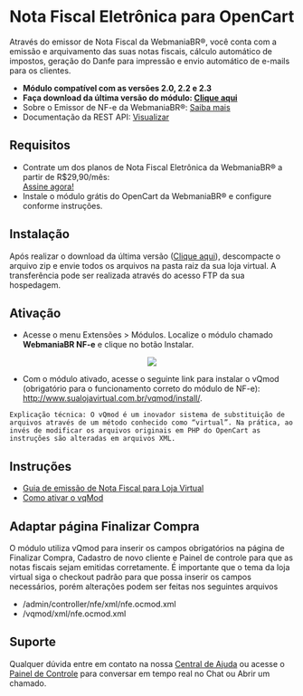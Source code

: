 # Nota Fiscal Eletrônica para OpenCart

Através do emissor de Nota Fiscal da WebmaniaBR®, você conta com a emissão e arquivamento das suas notas fiscais, cálculo automático de impostos, geração do Danfe para impressão e envio automático de e-mails para os clientes.

- **Módulo compatível com as versões 2.0, 2.2 e 2.3**
- **Faça download da última versão do módulo: [Clique aqui](https://github.com/webmaniabr/NFeOpenCart/releases)**
- Sobre o Emissor de NF-e da WebmaniaBR®: [Saiba mais](https://webmaniabr.com/smartsales/nota-fiscal-eletronica/)
- Documentação da REST API: [Visualizar](https://webmaniabr.com/docs/rest-api-nfe/)

## Requisitos

- Contrate um dos planos de Nota Fiscal Eletrônica da WebmaniaBR® a partir de R$29,90/mês: <br>[Assine agora!](https://webmaniabr.com/smartsales/nota-fiscal-eletronica/)
- Instale o módulo grátis do OpenCart da WebmaniaBR® e configure conforme instruções.

## Instalação

Após realizar o download da última versão ([Clique aqui](https://github.com/webmaniabr/NFeOpenCart/releases)), descompacte o arquivo zip e envie todos os arquivos na pasta raiz da sua loja virtual. A transferência pode ser realizada através do acesso FTP da sua hospedagem.

## Ativação

- Acesse o menu Extensões > Módulos. Localize o módulo chamado **WebmaniaBR NF-e** e clique no botão Instalar.

<p align="center">
<img src="https://webmaniabr.com/painel/wp-content/uploads/sites/2/2016/06/1467039339.png">
</p>

- Com o módulo ativado, acesse o seguinte link para instalar o vQmod (obrigatório para o funcionamento correto do módulo de NF-e): http://www.sualojavirtual.com.br/vqmod/install/.

```
Explicação técnica: O vQmod é um inovador sistema de substituição de arquivos através de um método conhecido como “virtual”. Na prática, ao invés de modificar os arquivos originais em PHP do OpenCart as instruções são alteradas em arquivos XML.
```

## Instruções

- [Guia de emissão de Nota Fiscal para Loja Virtual](https://webmaniabr.com/blog/guia-de-emissao-de-nota-fiscal-para-loja-virtual/)
- [Como ativar o vqMod](https://ajuda.webmaniabr.com/nota-fiscal-eletronica-configuracoes-e-gerenciamento/modulo-opencart/instalacao-opencart-vqmod)

## Adaptar página Finalizar Compra

O módulo utiliza vQmod para inserir os campos obrigatórios na página de Finalizar Compra, Cadastro de novo cliente e Painel de controle para que as notas fiscais sejam emitidas corretamente. É importante que o tema da loja virtual siga o checkout padrão para que possa inserir os campos necessários, porém alterações podem ser feitas nos seguintes arquivos

- /admin/controller/nfe/xml/nfe.ocmod.xml
- /vqmod/xml/nfe.ocmod.xml

## Suporte

Qualquer dúvida entre em contato na nossa [Central de Ajuda](https://ajuda.webmaniabr.com) ou acesse o [Painel de Controle](https://webmaniabr.com/painel/) para conversar em tempo real no Chat ou Abrir um chamado.
